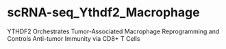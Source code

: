 # scRNA-seq_Ythdf2_Macrophage
YTHDF2 Orchestrates Tumor-Associated Macrophage Reprogramming and Controls Anti-tumor Immunity via CD8+ T Cells
